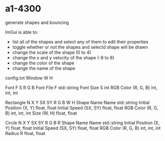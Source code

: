 # a1-4300
generate shapes and bouncing

ImGui is able to:
- list all of the shapes and select any of them to edit their properties
- toggle whether or not the shapes and selectd shape will be drawn
- change the scale of the shape (0 to 4)
- change the x and y velocity of the shape (-8 to 8)
- change the color of the shape
- change the name of the shape

config.txt
Window W H

Font F S R G B
    Font File F std::string
    Font Size S int
    RGB Color (R, G, B) int, int, int

Rectangle N X Y SX SY R G B W H
    Shape Name Name std::string
    Initial Position (X, Y) float, float
    Initial Speed (SX, SY) float, float
    RGB Color (R, G, B) int, int, int
    Size (W, H) float, float

Circle N X Y SX SY R G B R
    Shape Name Name std::string
    Initial Position (X, Y) float, float
    Initial Speed (SX, SY) float, float
    RGB Color (R, G, B) int, int, int
    Radius R float, float
